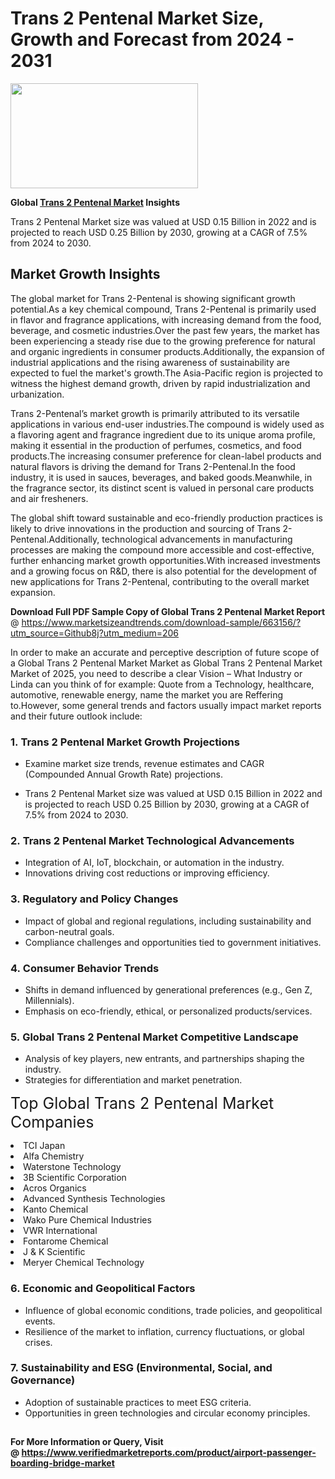 <H1>Trans 2 Pentenal Market Size, Growth and Forecast from 2024 - 2031</H1><img class="aligncenter size-medium wp-image-584254" src="https://thirdeyenews.in/wp-content/uploads/2024/09/Global-Market-Research-300x168.jpeg" alt="" width="300" height="168" /><p><strong>Global&nbsp;<a href="https://www.marketsizeandtrends.com/download-sample/663156/?utm_source=Github8j?utm_medium=206">Trans 2 Pentenal Market</a> Insights</strong></p><p>Trans 2 Pentenal Market size was valued at USD 0.15 Billion in 2022 and is projected to reach USD 0.25 Billion by 2030, growing at a CAGR of 7.5% from 2024 to 2030.</p><p><h2>Market Growth Insights</h2> <p>The global market for Trans 2-Pentenal is showing significant growth potential.As a key chemical compound, Trans 2-Pentenal is primarily used in flavor and fragrance applications, with increasing demand from the food, beverage, and cosmetic industries.Over the past few years, the market has been experiencing a steady rise due to the growing preference for natural and organic ingredients in consumer products.Additionally, the expansion of industrial applications and the rising awareness of sustainability are expected to fuel the market's growth.The Asia-Pacific region is projected to witness the highest demand growth, driven by rapid industrialization and urbanization.</p> <p>Trans 2-Pentenal’s market growth is primarily attributed to its versatile applications in various end-user industries.The compound is widely used as a flavoring agent and fragrance ingredient due to its unique aroma profile, making it essential in the production of perfumes, cosmetics, and food products.The increasing consumer preference for clean-label products and natural flavors is driving the demand for Trans 2-Pentenal.In the food industry, it is used in sauces, beverages, and baked goods.Meanwhile, in the fragrance sector, its distinct scent is valued in personal care products and air fresheners.</p> <p>The global shift toward sustainable and eco-friendly production practices is likely to drive innovations in the production and sourcing of Trans 2-Pentenal.Additionally, technological advancements in manufacturing processes are making the compound more accessible and cost-effective, further enhancing market growth opportunities.With increased investments and a growing focus on R&D, there is also potential for the development of new applications for Trans 2-Pentenal, contributing to the overall market expansion.</p> <p><span class=""><strong>Download Full PDF Sample Copy of Global Trans 2 Pentenal Market Report</strong> @ <a href="https://www.marketsizeandtrends.com/download-sample/663156/?utm_source=Github8j?utm_medium=206" target="_blank">https://www.marketsizeandtrends.com/download-sample/663156/?utm_source=Github8j?utm_medium=206</a></span></p><p>In order to make an accurate and perceptive description of future scope of a Global&nbsp;Trans 2 Pentenal Market Market as Global&nbsp;Trans 2 Pentenal Market Market of 2025, you need to describe a clear Vision &ndash; What Industry or Linda can you think of for example: Quote from a Technology, healthcare, automotive, renewable energy, name the market you are Reffering to.However, some general trends and factors usually impact market reports and their future outlook include:</p><h3>1.&nbsp;<strong>Trans 2 Pentenal Market Growth Projections</strong></h3><ul><li>Examine market size trends, revenue estimates and CAGR (Compounded Annual Growth Rate) projections.</li><li><p>Trans 2 Pentenal Market size was valued at USD 0.15 Billion in 2022 and is projected to reach USD 0.25 Billion by 2030, growing at a CAGR of 7.5% from 2024 to 2030.</p></li></ul><h3>2.&nbsp;<strong>Trans 2 Pentenal Market Technological Advancements</strong></h3><ul><li>Integration of AI, IoT, blockchain, or automation in the industry.</li><li>Innovations driving cost reductions or improving efficiency.</li></ul><h3>3.&nbsp;<strong>Regulatory and Policy Changes</strong></h3><ul><li>Impact of global and regional regulations, including sustainability and carbon-neutral goals.</li><li>Compliance challenges and opportunities tied to government initiatives.</li></ul><h3>4.&nbsp;<strong>Consumer Behavior Trends</strong></h3><ul><li>Shifts in demand influenced by generational preferences (e.g., Gen Z, Millennials).</li><li>Emphasis on eco-friendly, ethical, or personalized products/services.</li></ul><h3>5.&nbsp;<strong>Global Trans 2 Pentenal Market Competitive Landscape</strong></h3><ul><li>Analysis of key players, new entrants, and partnerships shaping the industry.</li><li>Strategies for differentiation and market penetration.</li></ul><p data-pm-slice="1 1 []"><span style="color: inherit; font-family: inherit; font-size: 25px;">Top Global Trans 2 Pentenal Market Companies</span></p><div class="" data-test-id=""><p><li>TCI Japan</li><li> Alfa Chemistry</li><li> Waterstone Technology</li><li> 3B Scientific Corporation</li><li> Acros Organics</li><li> Advanced Synthesis Technologies</li><li> Kanto Chemical</li><li> Wako Pure Chemical Industries</li><li> VWR International</li><li> Fontarome Chemical</li><li> J & K Scientific</li><li> Meryer Chemical Technology</li></p></div><h3>6.&nbsp;<strong>Economic and Geopolitical Factors</strong></h3><ul><li>Influence of global economic conditions, trade policies, and geopolitical events.</li><li>Resilience of the market to inflation, currency fluctuations, or global crises.</li></ul><h3>7.&nbsp;<strong>Sustainability and ESG (Environmental, Social, and Governance)</strong></h3><ul><li>Adoption of sustainable practices to meet ESG criteria.</li><li>Opportunities in green technologies and circular economy principles.</li></ul><h2><strong style="font-size: 14px;">For More Information or Query, Visit @&nbsp;</strong><a style="background-color: #ffffff; font-size: 14px;" href="https://www.marketsizeandtrends.com/report/trans-2-pentenal-market/" target="_blank">https://www.verifiedmarketreports.com/product/airport-passenger-boarding-bridge-market</a></h2>